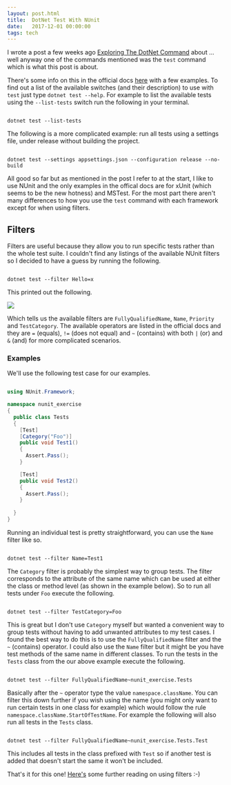 ```yaml
---
layout: post.html
title:  DotNet Test With NUnit
date:   2017-12-01 00:00:00
tags: tech
---
```


I wrote a post a few weeks ago [Exploring The DotNet Command](https://coderscoffeehouse.com/tech/2017/08/27/exploring-the-dotnet-command.html) about ... well anyway one of the commands mentioned was the ```test``` command which is what this post is about.

There's some info on this in the official docs [here](https://docs.microsoft.com/en-us/dotnet/core/tools/dotnet-test?tabs=netcore2x) with a few examples. To find out a list of the available switches (and their description) to use with ```test``` just type ```dotnet test --help```. For example to list the available tests using the ```--list-tests``` switch run the following in your terminal.

```shell

dotnet test --list-tests

```

The following is a more complicated example: run all tests using a settings file, under release without building the project.

```shell

dotnet test --settings appsettings.json --configuration release --no-build

```

All good so far but as mentioned in the post I refer to at the start, I like to use NUnit and the only examples in the offical docs are for xUnit (which seems to be the new hotness) and MSTest. For the most part there aren't many differences to how you use the ```test``` command with each framework except for when using filters.

## Filters

Filters are useful because they allow you to run specific tests rather than the whole test suite. I couldn't find any listings of the available NUnit filters so I decided to have a guess by running the following.

```shell

dotnet test --filter Hello=x

```

This printed out the following.

![](![](/assets/img/posts/20171209/224440-md.jpg))

Which tells us the available filters are ```FullyQualifiedName```, ```Name```, ```Priority``` and ```TestCategory```. The available operators are listed in the official docs and they are ```=``` (equals), ```!=``` (does not equal) and ```~``` (contains) with both ```|``` (or) and ```&``` (and) for more complicated scenarios.

### Examples

We'll use the following test case for our examples.

```csharp

using NUnit.Framework;

namespace nunit_exercise
{
  public class Tests
  {
    [Test]
    [Category("Foo")]
    public void Test1()
    {
      Assert.Pass();
    }

    [Test]
    public void Test2()
    {
      Assert.Pass();
    }
    
  }
}

```

Running an individual test is pretty straightforward, you can use the ```Name``` filter like so.

```shell

dotnet test --filter Name=Test1

```

The ```Category``` filter is probably the simplest way to group tests. The filter corresponds to the attribute of the same name which can be used at either the class or method level (as shown in the example below). So to run all tests under ```Foo``` execute the following.

```shell

dotnet test --filter TestCategory=Foo

```

This is great but I don't use ```Category``` myself but wanted a convenient way to group tests without having to add unwanted attributes to my test cases. I found the best way to do this is to use the ```FullyQualifiedName``` filter and the ```~``` (contains) operator. I could also use the ```Name``` filter but it might be you have test methods of the same name in different classes. To run the tests in the ```Tests``` class from the our above example execute the following.

```shell

dotnet test --filter FullyQualifiedName~nunit_exercise.Tests

```

Basically after the ```~``` operator type the value ```namespace.className```. You can filter this down further if you wish using the name (you might only want to run certain tests in one class for example) which would follow the rule ```namespace.className.StartOfTestName```.  For example the following will also run all tests in the ```Tests``` class.

```shell

dotnet test --filter FullyQualifiedName~nunit_exercise.Tests.Test

```

This includes all tests in the class prefixed with ```Test``` so if another test is added that doesn't start the same it won't be included.

That's it for this one! [Here's](https://docs.microsoft.com/en-us/dotnet/core/testing/selective-unit-tests) some further reading on using filters :-)